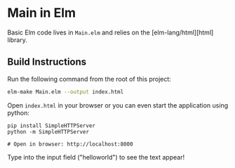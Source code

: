 # Main in Elm

Basic Elm code lives in `Main.elm` and relies on the [elm-lang/html][html] library.

## Build Instructions

Run the following command from the root of this project:

```bash
elm-make Main.elm --output index.html
```

Open `index.html` in your browser or you can even start the application using python:
```
pip install SimpleHTTPServer
python -m SimpleHTTPServer

# Open in browser: http://localhost:8000
```

Type into the input field ("helloworld") to see the text appear!